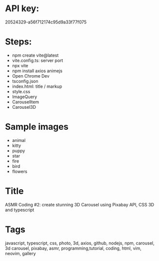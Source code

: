 
API key:
=======

20524329-a56f712174c95d9a33f77f075


Steps:
======

- npm create vite@latest
- vite.config.ts: server port
- npx vite
- npm install axios animejs
- Open Chrome Dev
- tsconfig.json 
- index.html: title / markup
- style.css
- ImageQuery
- CarouselItem
- Carousel3D

Sample images
==============

- animal
- kitty
- puppy
- star
- fire
- bird
- flowers


Title
=====

ASMR Coding #2: create stunning 3D Carousel using Pixabay API, CSS 3D and typescript

Tags
====
javascript, typescript, css, photo, 3d, axios, github, nodejs, npm, carousel, 3d carousel, pixabay, asmr, programming,tutorial, coding, html, vim, neovim, gallery


